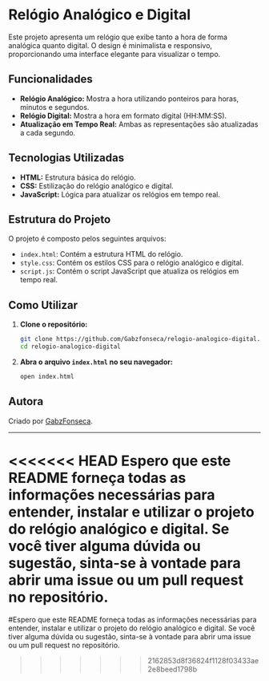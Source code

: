 # Relógio Analógico e Digital

Este projeto apresenta um relógio que exibe tanto a hora de forma analógica quanto digital. O design é minimalista e responsivo, proporcionando uma interface elegante para visualizar o tempo.

## Funcionalidades

- **Relógio Analógico:** Mostra a hora utilizando ponteiros para horas, minutos e segundos.
- **Relógio Digital:** Mostra a hora em formato digital (HH:MM:SS).
- **Atualização em Tempo Real:** Ambas as representações são atualizadas a cada segundo.

## Tecnologias Utilizadas

- **HTML:** Estrutura básica do relógio.
- **CSS:** Estilização do relógio analógico e digital.
- **JavaScript:** Lógica para atualizar os relógios em tempo real.

## Estrutura do Projeto

O projeto é composto pelos seguintes arquivos:

- `index.html`: Contém a estrutura HTML do relógio.
- `style.css`: Contém os estilos CSS para o relógio analógico e digital.
- `script.js`: Contém o script JavaScript que atualiza os relógios em tempo real.

## Como Utilizar

1. **Clone o repositório:**

   ```bash
   git clone https://github.com/Gabzfonseca/relogio-analogico-digital.git
   cd relogio-analogico-digital
   ```

2. **Abra o arquivo `index.html` no seu navegador:**

   ```bash
   open index.html
   ```

## Autora

Criado por [GabzFonseca](https://www.linkedin.com/in/gabz-fonseca).

---

<<<<<<< HEAD
Espero que este README forneça todas as informações necessárias para entender, instalar e utilizar o projeto do relógio analógico e digital. Se você tiver alguma dúvida ou sugestão, sinta-se à vontade para abrir uma issue ou um pull request no repositório.
=======
#Espero que este README forneça todas as informações necessárias para entender, instalar e utilizar o projeto do relógio analógico e digital. Se você tiver alguma dúvida ou sugestão, sinta-se à vontade para abrir uma issue ou um pull request no repositório.
>>>>>>> 2162853d8f36824f1128f03433ae2e8beed1798b

